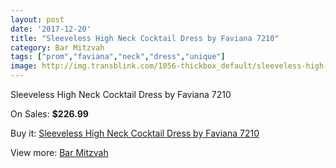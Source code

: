 ```yaml
---
layout: post
date: '2017-12-20'
title: "Sleeveless High Neck Cocktail Dress by Faviana 7210"
category: Bar Mitzvah
tags: ["prom","faviana","neck","dress","unique"]
image: http://img.transblink.com/1056-thickbox_default/sleeveless-high-neck-cocktail-dress-by-faviana-7210.jpg
---
```

Sleeveless High Neck Cocktail Dress by Faviana 7210

On Sales: **$226.99**
<a href="https://www.transblink.com/en/bar-mitzvah/308-sleeveless-high-neck-cocktail-dress-by-faviana-7210.html"><amp-img layout="responsive" width="600" height="600" src="//img.transblink.com/1056-thickbox_default/sleeveless-high-neck-cocktail-dress-by-faviana-7210.jpg" alt="Sleeveless High Neck Cocktail Dress by Faviana 7210 0" /></a>
<a href="https://www.transblink.com/en/bar-mitzvah/308-sleeveless-high-neck-cocktail-dress-by-faviana-7210.html"><amp-img layout="responsive" width="600" height="600" src="//img.transblink.com/1057-thickbox_default/sleeveless-high-neck-cocktail-dress-by-faviana-7210.jpg" alt="Sleeveless High Neck Cocktail Dress by Faviana 7210 1" /></a>

Buy it: [Sleeveless High Neck Cocktail Dress by Faviana 7210](https://www.transblink.com/en/bar-mitzvah/308-sleeveless-high-neck-cocktail-dress-by-faviana-7210.html "Sleeveless High Neck Cocktail Dress by Faviana 7210")

View more: [Bar Mitzvah](https://www.transblink.com/en/2-bar-mitzvah "Bar Mitzvah")